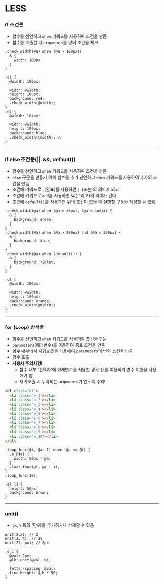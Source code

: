 # LESS

### if 조건문
- 함수를 선언하고 `when` 키워드를 사용하여 조건을 만듬
- 함수를 호출할 때 `arguments`를 넣어 조건을 체크
```less
.check_width(@a) when (@a > 100px){
  & {
    width: 100px;
  }
}

.e1 {
  @width: 100px;
  
  width: @width;
  height: 100px;
  background: red;
  .check_width(@width);
}
.e2 {
  @width: 104px;
  
  width: @width;
  height: 100px;
  background: blue;
  .check_width(@width); // 
}
```

___

### if else 조건문(||, &&, default())
- 함수를 선언하고 `when` 키워드를 사용하여 조건을 만듬
- `else` 구문을 만들기 위해 함수를 추가 선언하고 `when` 키워드를 사용하여 추가의 조건을 만듬
- 조건에 키워드로 `,`(쉼표)를 사용하면 `||`(또는)의 의미가 되고
- 조건에 키워드로 `and`를 사용하면 `&&`(그리고)의 의미가 된다
- 조건에 `default()`를 사용하면 위의 조건이 없을 때 실행할 구문을 작성할 수 있음
```less
.check_width(@a) when (@a = 20px), (@a = 100px) {
  & {
    background: green;
  }
}
.check_width(@a) when (@a > 200px) and (@a < 300px) {
  & {
    background: blue;
  }
}
.check_width(@a) when (default()) {
  & {
    background: violet;
  }
}

.e1 {
  @width: 100px;

  width: @width;
  height: 100px;
  background: orange;
  .check_width(@width);
}
```

___

### for (Loop) 반복문
- 함수를 선언하고 `when` 키워드를 사용하여 조건을 만듬
- `parameters`(매개변수)를 이용하여 종료 조건을 만듬
- 함수 내부에서 재귀호출을 이용해여 `parameters`의 변화 조건을 만듬
- 함수 호출
- __사용시 주의사항!__
  - 함수 내부 '선택자'에 매개변수를 사용할 경우 `{}`를 이용하여 변수 이름을 사용해야 함
  - 재귀호출 시 누락되는 `arguments`가 없도록 주의!
```html
<ul class="el">
  <li class="e_1"></li>
  <li class="e_2"></li>
  <li class="e_3"></li>
  <li class="e_4"></li>
  <li class="e_5"></li>
  <li class="e_6"></li>
  <li class="e_7"></li>
  <li class="e_8"></li>
  <li class="e_9"></li>
  <li class="e_10"></li>
</ul>
```
```less
.loop_func(@i, @a: 1) when (@a <= @i) {
  .e_@{a} {
    width: 50px * @a;
  }
  .loop_func(@i, @a + 1);
}
.loop_func(10);

.el li {
  height: 50px;
  background: brown;
}
```

___

### unit()
- `px`, `%` 등의 '단위'를 추가하거나 삭제할 수 있음
```less
unit(2px); // 2
unit(2, %); // 2%
unit(2%, px); // 2px
```
```less
.e_1 {
  @val: 2px;
  @lh: unit(@val, %);

  letter-spacing: @val;
  line-height: @lh * 50;
}
```
